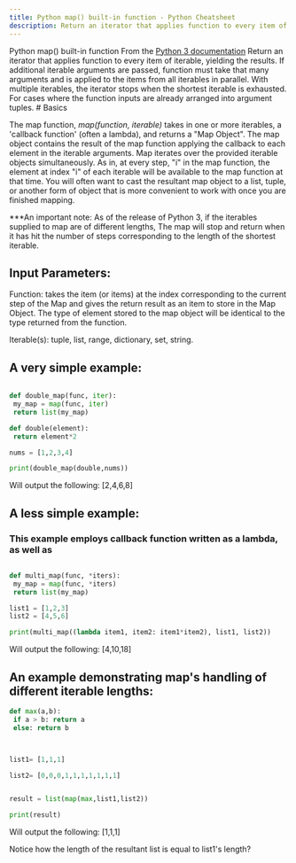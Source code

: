 ```yaml
---
title: Python map() built-in function - Python Cheatsheet
description: Return an iterator that applies function to every item of iterable, yielding the results. If additional iterable arguments are passed, function must take that many arguments and is applied to the items from all iterables in parallel. With multiple iterables, the iterator stops when the shortest iterable is exhausted. For cases where the function inputs are already arranged into argument tuples.
---
```


<base-title :title="frontmatter.title" :description="frontmatter.description">
Python map() built-in function
</base-title>

<base-disclaimer>
  <base-disclaimer-title>
    From the <a target="_blank" href="https://docs.python.org/3/library/functions.html#map">Python 3 documentation</a>
  </base-disclaimer-title>
  <base-disclaimer-content>
   Return an iterator that applies function to every item of iterable, yielding the results. If additional iterable arguments are passed, function must take that many arguments and is applied to the items from all iterables in parallel. With multiple iterables, the iterator stops when the shortest iterable is exhausted. For cases where the function inputs are already arranged into argument tuples.
  </base-disclaimer-content>
</base-disclaimer>
# Basics

The map function, _map(function, iterable)_ takes in one or more iterables, a 'callback function' (often a lambda), and returns a "Map Object". The map object contains the result of the map function applying the callback to each element in the iterable arguments. Map iterates over the provided iterable objects simultaneously. As in, at every step, "i" in the map function, the element at index "i" of each iterable will be available to the map function at that time. You will often want to cast the resultant map object to a list, tuple, or another form of object that is more convenient to work with once you are finished mapping.

***An important note: As of the release of Python 3, if the iterables supplied to map are of different lengths, The map will stop and return when it has hit the number of steps corresponding to the length of the shortest iterable.


## Input Parameters:

Function: takes the item (or items) at the index corresponding to the current step of the Map and gives the return result as an item to store in the Map Object. The type of element stored to the map object will be identical to the type returned from the function.

Iterable(s): tuple, list, range, dictionary, set, string.

## A very simple example:

 ```python

def double_map(func, iter):
  my_map = map(func, iter)
  return list(my_map)

def double(element):
  return element*2

nums = [1,2,3,4]

print(double_map(double,nums))

 ```

Will output the following: [2,4,6,8]



 ## A less simple example:
 ### This example employs callback function written as a lambda, as well as

 ```python

 def multi_map(func, *iters):
  my_map = map(func, *iters)
  return list(my_map)

list1 = [1,2,3]
list2 = [4,5,6]

print(multi_map((lambda item1, item2: item1*item2), list1, list2))

 ```

 Will output the following: [4,10,18]


 ## An example demonstrating map's handling of different iterable lengths:

 ```python
 def max(a,b):
  if a > b: return a
  else: return b



list1= [1,1,1]

list2= [0,0,0,1,1,1,1,1,1,1]


result = list(map(max,list1,list2))

print(result)
 ```

 Will output the following: [1,1,1]

 Notice how the length of the resultant list is equal to list1's length?


